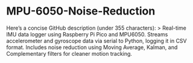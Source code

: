 # MPU-6050-Noise-Reduction
Here’s a concise GitHub description (under 355 characters):  > Real-time IMU data logger using Raspberry Pi Pico and MPU6050. Streams accelerometer and gyroscope data via serial to Python, logging it in CSV format. Includes noise reduction using Moving Average, Kalman, and Complementary filters for cleaner motion tracking.
